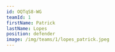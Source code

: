 ```yaml
---
id: OQTqS8-WG
teamId: 1
firstName: Patrick
lastName: Lopes
position: defender
image: /img/teams/1/lopes_patrick.jpeg
---
```


